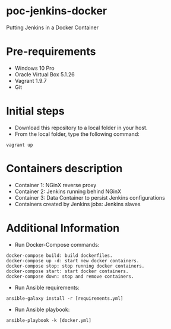 # poc-jenkins-docker
Putting Jenkins in a Docker Container

# Pre-requirements
- Windows 10 Pro
- Oracle Virtual Box 5.1.26
- Vagrant 1.9.7
- Git

# Initial steps
- Download this repository to a local folder in your host.
- From the local folder, type the following command:

```
vagrant up
```

# Containers description
- Container 1: NGinX reverse proxy
- Container 2: Jenkins running behind NGinX
- Container 3: Data Container to persist Jenkins configurations
- Containers created by Jenkins jobs: Jenkins slaves

# Additional Information

- Run Docker-Compose commands:

```  
docker-compose build: build dockerfiles.
docker-compose up -d: start new docker containers.
docker-compose stop: stop running docker containers.
docker-compose start: start docker containers.
docker-compose down: stop and remove containers.
```

- Run Ansible requirements:

```
ansible-galaxy install -r [requirements.yml]
```

- Run Ansible playbook:

```
ansible-playbook -k [docker.yml]
```